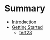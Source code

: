 # Summary

* [Introduction](README.md)
* [Getting Started](getting_started/intro.md)
   * [test23](getting_started/test23.md)

